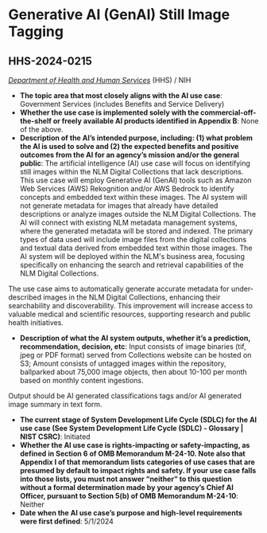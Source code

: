 # Generative AI (GenAI) Still Image Tagging
## HHS-2024-0215
_[Department of Health and Human Services](<../3_agency/Department of Health and Human Services.md>)_ (HHS) / NIH


+ **The topic area that most closely aligns with the AI use case**: Government Services (includes Benefits and Service Delivery)
+ **Whether the use case is implemented solely with the commercial-off-the-shelf or freely available AI products identified in Appendix B**: None of the above.
+ **Description of the AI’s intended purpose, including: (1) what problem the AI is used to solve and (2) the expected benefits and positive outcomes from the AI for an agency’s mission and/or the general public**: The artificial intelligence (AI) use case will focus on identifying still images within the NLM Digital Collections that lack descriptions. This use case will employ Generative AI (GenAI) tools such as Amazon Web Services (AWS) Rekognition and/or AWS Bedrock to identify concepts and embedded text within these images. The AI system will not generate metadata for images that already have detailed descriptions or analyze images outside the NLM Digital Collections. The AI will connect with existing NLM metadata management systems, where the generated metadata will be stored and indexed. The primary types of data used will include image files from the digital collections and textual data derived from embedded text within those images. The AI system will be deployed within the NLM's business area, focusing specifically on enhancing the search and retrieval capabilities of the NLM Digital Collections.

The use case aims to automatically generate accurate metadata for under-described images in the NLM Digital Collections, enhancing their searchability and discoverability. This improvement will increase access to valuable medical and scientific resources, supporting research and public health initiatives.
+ **Description of what the AI system outputs, whether it’s a prediction, recommendation, decision, etc**: Input consists of image binaries (tif, jpeg or PDF format) served from Collections website can be hosted on S3; Amount consists of untagged images within the repository, ballparked about 75,000 image objects, then about 10-100 per month based on monthly content ingestions.

Output should be AI generated classifications tags and/or AI generated image summary in text form.
+ **The current stage of System Development Life Cycle (SDLC) for the AI use case (See System Development Life Cycle (SDLC) - Glossary | NIST CSRC)**: Initiated
+ **Whether the AI use case is rights-impacting or safety-impacting, as defined in Section 6 of OMB Memorandum M-24-10. Note also that Appendix I of that memorandum lists categories of use cases that are presumed by default to impact rights and safety. If your use case falls into those lists, you must not answer “neither” to this question without a formal determination made by your agency’s Chief AI Officer, pursuant to Section 5(b) of OMB Memorandum M-24-10**: Neither
+ **Date when the AI use case’s purpose and high-level requirements were first defined**: 5/1/2024